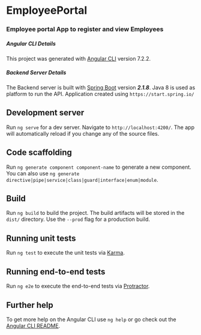 # EmployeePortal
### Employee portal App to register and view Employees

##### Angular CLI Details
This project was generated with [Angular CLI](https://github.com/angular/angular-cli) version 7.2.2.

##### Backend Server Details
The Backend server is built with [Spring Boot](https://github.com/spring-projects/spring-boot) version **_2.1.8_**. Java 8 is used as platform to run the API. Application created using `https://start.spring.io/`

## Development server

Run `ng serve` for a dev server. Navigate to `http://localhost:4200/`. The app will automatically reload if you change any of the source files.

## Code scaffolding

Run `ng generate component component-name` to generate a new component. You can also use `ng generate directive|pipe|service|class|guard|interface|enum|module`.

## Build

Run `ng build` to build the project. The build artifacts will be stored in the `dist/` directory. Use the `--prod` flag for a production build.

## Running unit tests

Run `ng test` to execute the unit tests via [Karma](https://karma-runner.github.io).

## Running end-to-end tests

Run `ng e2e` to execute the end-to-end tests via [Protractor](http://www.protractortest.org/).

## Further help

To get more help on the Angular CLI use `ng help` or go check out the [Angular CLI README](https://github.com/angular/angular-cli/blob/master/README.md).

